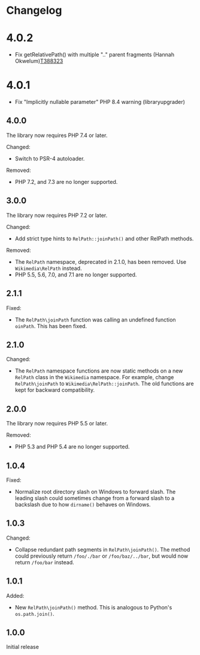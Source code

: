 # Changelog

# 4.0.2

* Fix getRelativePath() with multiple ".." parent fragments (Hannah Okwelum)[T388323](https://phabricator.wikimedia.org/T388323)

# 4.0.1

* Fix "Implicitly nullable parameter" PHP 8.4 warning (libraryupgrader)

## 4.0.0

The library now requires PHP 7.4 or later.

Changed:

* Switch to PSR-4 autoloader.

Removed:

* PHP 7.2, and 7.3 are no longer supported.

## 3.0.0

The library now requires PHP 7.2 or later.

Changed:

* Add strict type hints to `RelPath::joinPath()` and other RelPath methods.

Removed:

* The `RelPath` namespace, deprecated in 2.1.0, has been removed.
  Use `Wikimedia\RelPath` instead.
* PHP 5.5, 5.6, 7.0, and 7.1 are no longer supported.

## 2.1.1

Fixed:

* The `RelPath\joinPath` function was calling an undefined
  function `oinPath`. This has been fixed.

## 2.1.0

Changed:

* The `RelPath` namespace functions are now static methods on a new
  `RelPath` class in the `Wikimedia` namespace.
  For example, change `RelPath\joinPath` to `Wikimedia\RelPath::joinPath`.
  The old functions are kept for backward compatibility.

## 2.0.0

The library now requires PHP 5.5 or later.

Removed:

* PHP 5.3 and PHP 5.4 are no longer supported.

## 1.0.4

Fixed:

* Normalize root directory slash on Windows to forward slash.
  The leading slash could sometimes change from a forward slash
  to a backslash due to how `dirname()` behaves on Windows.

## 1.0.3

Changed:

* Collapse redundant path segments in `RelPath\joinPath()`.
  The method could previously return `/foo/./bar` or `/foo/baz/../bar`,
  but would now return `/foo/bar` instead.

## 1.0.1

Added:

* New `RelPath\joinPath()` method. This is analogous to Python's `os.path.join()`.

## 1.0.0

Initial release
